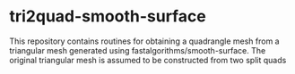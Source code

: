 # tri2quad-smooth-surface
This repository contains routines for obtaining a quadrangle mesh from a triangular mesh generated using fastalgorithms/smooth-surface. The original triangular mesh is assumed to be constructed from two split quads
